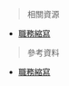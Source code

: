 >相關資源

- [職務縮寫](https://blog.akanelee.me/posts/208060-commonly-used-abbreviations/)


>參考資料

- [職務縮寫](https://blog.akanelee.me/posts/208060-commonly-used-abbreviations/)

<FAIcon icon="fa-brands fa-github" size="4x" />

<IIcon icon="logos:vue" height="50" />